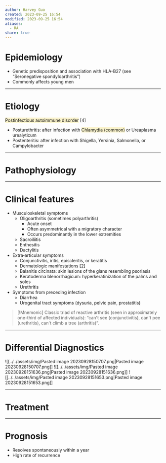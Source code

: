 ```yaml
---
author: Harvey Guo
created: 2023-09-25 16:54
modified: 2023-09-25 16:54
aliases:
  - RA
share: true
---
```

# Epidemiology
- Genetic predisposition and association with HLA-B27 (see “Seronegative spondyloarthritis”)
- Commonly affects young men

---
# Etiology
<span style="background:rgba(240, 200, 0, 0.2)">Postinfectious autoimmune disorder</span>  [4]
- Posturethritis: after infection with <span style="background:rgba(240, 200, 0, 0.2)">Chlamydia (common)</span> or Ureaplasma urealyticum
- Postenteritis: after infection with Shigella, Yersinia, Salmonella, or Campylobacter

---
# Pathophysiology


---
# Clinical features
- Musculoskeletal symptoms
	- Oligoarthritis (sometimes polyarthritis)
		- Acute onset
		- Often asymmetrical with a migratory character
		- Occurs predominantly in the lower extremities 
	- Sacroiliitis
	- Enthesitis
	- Dactylitis
- Extra‑articular symptoms
	- Conjunctivitis, iritis, episcleritis, or keratitis 
	- Dermatologic manifestations  [2]
	- Balanitis circinata: skin lesions of the glans resembling psoriasis 
	- Keratoderma blenorrhagicum: hyperkeratinization of the palms and soles 
	- Urethritis
- Symptoms from preceding infection 
	- Diarrhea
	- Urogenital tract symptoms (dysuria, pelvic pain, prostatitis)

>[!Mnemonic] 
>Classic triad of reactive arthritis (seen in approximately one-third of affected individuals): “can't see (conjunctivitis), can't pee (urethritis), can't climb a tree (arthritis)”.

---
# Differential Diagnostics
![[../../assets/img/Pasted image 20230928150707.png|Pasted image 20230928150707.png]]
![[../../assets/img/Pasted image 20230928151636.png|Pasted image 20230928151636.png]]
![[../../assets/img/Pasted image 20230928151653.png|Pasted image 20230928151653.png]]

---
# Treatment


---
# Prognosis
- Resolves spontaneously within a year
- High rate of recurrence